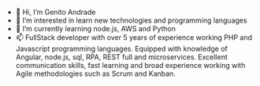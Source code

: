 - 👋 Hi, I’m Genito Andrade
- 👀 I’m interested in learn new technologies and programming languages
- 🌱 I’m currently learning node.js, AWS and Python
- 📫 FullStack developer with over 5 years of experience working PHP and Javascript programming languages. Equipped with knowledge of Angular, node.js, sql, RPA, REST full and microservices. Excellent communication skills, fast learning and broad experience working with Agile methodologies such as Scrum and Kanban.

<!---
geyma1311/geyma1311 is a ✨ special ✨ repository because its `README.md` (this file) appears on your GitHub profile.
You can click the Preview link to take a look at your changes.
--->
